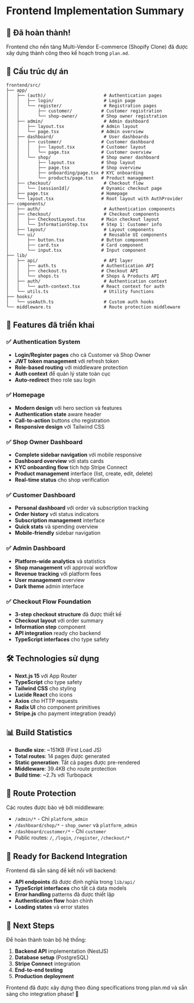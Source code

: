 # Frontend Implementation Summary

## 🎉 Đã hoàn thành!

Frontend cho nền tảng Multi-Vendor E-commerce (Shopify Clone) đã được xây dựng thành công theo kế hoạch trong `plan.md`.

## 📁 Cấu trúc dự án

```
frontend/src/
├── app/
│   ├── (auth)/                      # Authentication pages
│   │   ├── login/                   # Login page
│   │   └── register/                # Registration pages
│   │       ├── customer/           # Customer registration
│   │       └── shop-owner/         # Shop owner registration
│   ├── admin/                       # Admin dashboard
│   │   ├── layout.tsx              # Admin layout
│   │   └── page.tsx                # Admin overview
│   ├── dashboard/                   # User dashboards
│   │   ├── customer/               # Customer dashboard
│   │   │   ├── layout.tsx          # Customer layout
│   │   │   └── page.tsx            # Customer overview
│   │   └── shop/                   # Shop owner dashboard
│   │       ├── layout.tsx          # Shop layout
│   │       ├── page.tsx            # Shop overview
│   │       ├── onboarding/page.tsx # KYC onboarding
│   │       └── products/page.tsx   # Product management
│   ├── checkout/                    # Checkout flow
│   │   └── [sessionId]/            # Dynamic checkout page
│   ├── page.tsx                    # Homepage
│   └── layout.tsx                  # Root layout with AuthProvider
├── components/
│   ├── auth/                        # Authentication components
│   ├── checkout/                    # Checkout components
│   │   ├── CheckoutLayout.tsx      # Main checkout layout
│   │   └── InformationStep.tsx     # Step 1: Customer info
│   ├── layout/                      # Layout components
│   └── ui/                          # Reusable UI components
│       ├── button.tsx              # Button component
│       ├── card.tsx                # Card component
│       └── input.tsx               # Input component
├── lib/
│   ├── api/                         # API layer
│   │   ├── auth.ts                 # Authentication API
│   │   ├── checkout.ts             # Checkout API
│   │   └── shops.ts                # Shops & Products API
│   ├── auth/                        # Authentication context
│   │   └── auth-context.tsx        # React context for auth
│   └── utils.ts                     # Utility functions
├── hooks/
│   └── useAuth.ts                   # Custom auth hooks
└── middleware.ts                    # Route protection middleware
```

## 🚀 Features đã triển khai

### ✅ Authentication System
- **Login/Register pages** cho cả Customer và Shop Owner
- **JWT token management** với refresh token
- **Role-based routing** với middleware protection
- **Auth context** để quản lý state toàn cục
- **Auto-redirect** theo role sau login

### ✅ Homepage
- **Modern design** với hero section và features
- **Authentication state** aware header
- **Call-to-action** buttons cho registration
- **Responsive design** với Tailwind CSS

### ✅ Shop Owner Dashboard
- **Complete sidebar navigation** với mobile responsive
- **Dashboard overview** với stats cards
- **KYC onboarding flow** tích hợp Stripe Connect
- **Product management** interface (list, create, edit, delete)
- **Real-time status** cho shop verification

### ✅ Customer Dashboard
- **Personal dashboard** với order và subscription tracking
- **Order history** với status indicators
- **Subscription management** interface
- **Quick stats** và spending overview
- **Mobile-friendly** sidebar navigation

### ✅ Admin Dashboard
- **Platform-wide analytics** và statistics
- **Shop management** với approval workflow
- **Revenue tracking** với platform fees
- **User management** overview
- **Dark theme** admin interface

### ✅ Checkout Flow Foundation
- **3-step checkout structure** đã được thiết kế
- **Checkout layout** với order summary
- **Information step** component
- **API integration** ready cho backend
- **TypeScript interfaces** cho type safety

## 🛠️ Technologies sử dụng

- **Next.js 15** với App Router
- **TypeScript** cho type safety
- **Tailwind CSS** cho styling
- **Lucide React** cho icons
- **Axios** cho HTTP requests
- **Radix UI** cho component primitives
- **Stripe.js** cho payment integration (ready)

## 📊 Build Statistics

- **Bundle size**: ~151KB (First Load JS)
- **Total routes**: 14 pages được generated
- **Static generation**: Tất cả pages được pre-rendered
- **Middleware**: 39.4KB cho route protection
- **Build time**: ~2.7s với Turbopack

## 🔐 Route Protection

Các routes được bảo vệ bởi middleware:
- `/admin/*` - Chỉ `platform_admin`
- `/dashboard/shop/*` - `shop_owner` và `platform_admin`
- `/dashboard/customer/*` - Chỉ `customer`
- Public routes: `/`, `/login`, `/register`, `/checkout/*`

## 🎯 Ready for Backend Integration

Frontend đã sẵn sàng để kết nối với backend:
- **API endpoints** đã được định nghĩa trong `lib/api/`
- **TypeScript interfaces** cho tất cả data models
- **Error handling** patterns đã được thiết lập
- **Authentication flow** hoàn chỉnh
- **Loading states** và error states

## 🚦 Next Steps

Để hoàn thành toàn bộ hệ thống:
1. **Backend API** implementation (NestJS)
2. **Database setup** (PostgreSQL)
3. **Stripe Connect** integration
4. **End-to-end testing**
5. **Production deployment**

Frontend đã được xây dựng theo đúng specifications trong plan.md và sẵn sàng cho integration phase! 🎉